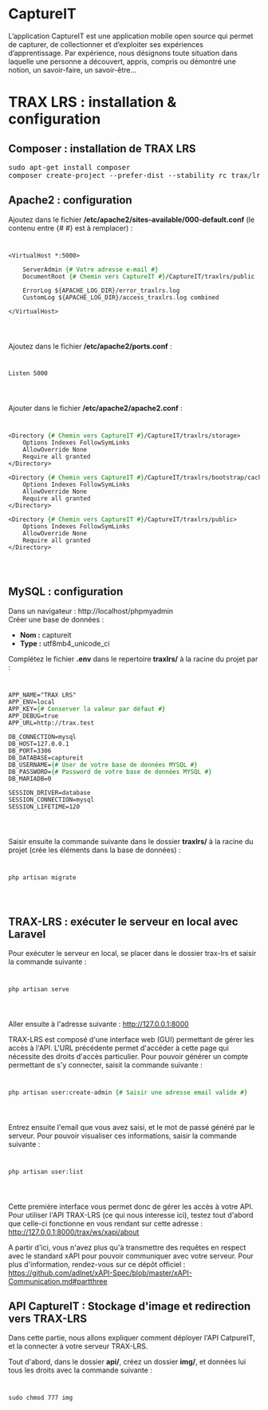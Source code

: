 CaptureIT
=========

L’application CaptureIT est une application mobile open source qui permet de capturer, de collectionner et d’exploiter ses expériences d’apprentissage. Par expérience, nous désignons toute situation dans laquelle une personne a découvert, appris, compris ou démontré une notion, un savoir-faire, un savoir-être...

# TRAX LRS : installation & configuration

## <b>Composer : installation de TRAX LRS</b>

<pre>
sudo apt-get install composer
composer create-project --prefer-dist --stability rc trax/lrs traxlrs
</pre>

## <b>Apache2 : configuration</b>

Ajoutez dans le fichier <b>/etc/apache2/sites-available/000-default.conf</b> (le contenu entre {# #} est à remplacer) :
<code>
<pre>
&#60;VirtualHost *:5000>

	ServerAdmin <span style="color: green;">{# Votre adresse e-mail #}</span>
	DocumentRoot <span style="color: green;">{# Chemin vers CaptureIT #}</span>/CaptureIT/traxlrs/public

	ErrorLog ${APACHE_LOG_DIR}/error_traxlrs.log
	CustomLog ${APACHE_LOG_DIR}/access_traxlrs.log combined

&#60;/VirtualHost>
</pre>
</code>

Ajoutez dans le fichier <b>/etc/apache2/ports.conf</b> :
<code>
<pre>
Listen 5000
</pre>
</code>

Ajouter dans le fichier <b>/etc/apache2/apache2.conf</b> :
<code>
<pre>
&#60;Directory <span style="color: green;">{# Chemin vers CaptureIT #}</span>/CaptureIT/traxlrs/storage>
	Options Indexes FollowSymLinks
	AllowOverride None
	Require all granted
&#60;/Directory>

&#60;Directory <span style="color: green;">{# Chemin vers CaptureIT #}</span>/CaptureIT/traxlrs/bootstrap/cache>
	Options Indexes FollowSymLinks
	AllowOverride None
	Require all granted
&#60;/Directory>

&#60;Directory <span style="color: green;">{# Chemin vers CaptureIT #}</span>/CaptureIT/traxlrs/public>
	Options Indexes FollowSymLinks
	AllowOverride None
	Require all granted
&#60;/Directory>
</pre>
</code>

## <b>MySQL : configuration</b>

Dans un navigateur : http://localhost/phpmyadmin<br>
Créer une base de données :
* <b>Nom :</b> captureit
* <b>Type :</b> utf8mb4_unicode_ci

Complétez le fichier <b>.env</b> dans le repertoire <b>traxlrs/</b> à la racine du projet par :
<code>
<pre>
APP_NAME="TRAX LRS"
APP_ENV=local
APP_KEY=<span style="color: green;">{# Conserver la valeur par défaut #}</span>
APP_DEBUG=true
APP_URL=http://trax.test

DB_CONNECTION=mysql
DB_HOST=127.0.0.1
DB_PORT=3306
DB_DATABASE=captureit
DB_USERNAME=<span style="color: green;">{# User de votre base de données MYSQL #}</span>
DB_PASSWORD=<span style="color: green;">{# Password de votre base de données MYSQL #}</span>
DB_MARIADB=0

SESSION_DRIVER=database
SESSION_CONNECTION=mysql
SESSION_LIFETIME=120
</pre>
</code>

Saisir ensuite la commande suivante dans le dossier <b>traxlrs/</b> à la racine du projet (crée les éléments dans la base de données) :
<code>
<pre>
php artisan migrate
</pre>
</code>

## <b>TRAX-LRS : exécuter le serveur en local avec Laravel</b>

Pour exécuter le serveur en local, se placer dans le dossier trax-lrs et saisir la commande suivante :
<code>
<pre>
php artisan serve
</pre>
</code>

Aller ensuite à l'adresse suivante : http://127.0.0.1:8000

TRAX-LRS est composé d'une interface web (GUI) permettant de gérer les accès à l'API. L'URL précédente permet d'accéder à cette page qui nécessite des droits d'accès particulier. Pour pouvoir générer un compte permettant de s'y connecter, saisit la commande suivante :
<code>
<pre>
php artisan user:create-admin <span style="color: green;">{# Saisir une adresse email valide #}</span>
</pre>
</code>

Entrez ensuite l'email que vous avez saisi, et le mot de passé généré par le serveur. Pour pouvoir visualiser ces informations, saisir la commande suivante :
<code>
<pre>
php artisan user:list
</pre>
</code>

Cette première interface vous permet donc de gérer les accès à votre API. Pour utiliser l'API TRAX-LRS (ce qui nous interesse ici), testez tout d'abord que celle-ci fonctionne en vous rendant sur cette adresse : http://127.0.0.1:8000/trax/ws/xapi/about

A partir d'ici, vous n'avez plus qu'à transmettre des requêtes en respect avec le standard xAPI pour pouvoir communiquer avec votre serveur. Pour plus d'information, rendez-vous sur ce dépôt officiel : https://github.com/adlnet/xAPI-Spec/blob/master/xAPI-Communication.md#partthree

## <b>API CaptureIT : Stockage d'image et redirection vers TRAX-LRS</b>

Dans cette partie, nous allons expliquer comment déployer l'API CatpureIT, et la connecter à votre serveur TRAX-LRS.


Tout d'abord, dans le dossier <b>api/</b>, créez un dossier <b>img/</b>, et données lui tous les droits avec la commande suivante :

<code>
<pre>
sudo chmod 777 img
</pre>
</code>